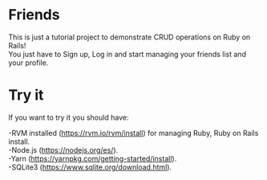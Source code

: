 # Friends

This is just a tutorial project to demonstrate CRUD operations on Ruby on Rails!  
You just have to Sign up, Log in and start managing your friends list and your profile.

# Try it

If you want to try it you should have:

-RVM installed (https://rvm.io/rvm/install) for managing Ruby, Ruby on Rails install.  
-Node.js (https://nodejs.org/es/).  
-Yarn (https://yarnpkg.com/getting-started/install).  
-SQLite3 (https://www.sqlite.org/download.html).
